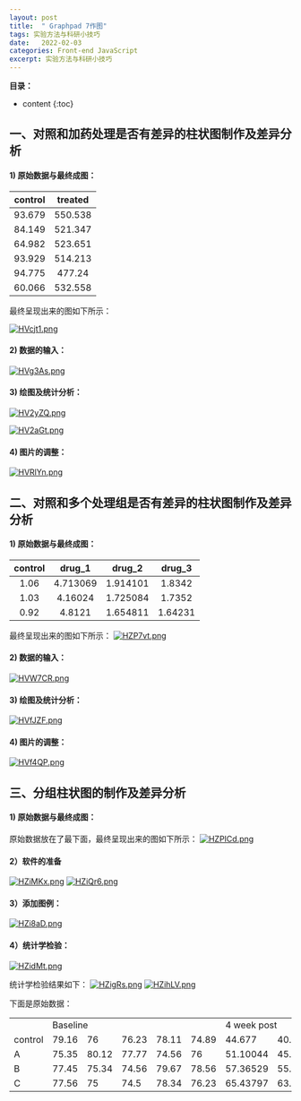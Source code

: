 ```yaml
---
layout: post
title:  " Graphpad 7作图"
tags: 实验方法与科研小技巧
date:   2022-02-03
categories: Front-end JavaScript
excerpt: 实验方法与科研小技巧
---
```



**目录：**

* content
{:toc}


## 一、对照和加药处理是否有差异的柱状图制作及差异分析

#### 1) 原始数据与最终成图：

| control|treated   |
| :----: | :------: |
| 93.679 |  550.538 |
| 84.149 |  521.347 |
| 64.982 |  523.651 |
| 93.929 |  514.213 |
| 94.775 |  477.24  |
| 60.066 |  532.558 |

最终呈现出来的图如下所示：

[![HVcjt1.png](https://s4.ax1x.com/2022/02/03/HVcjt1.png)](https://imgtu.com/i/HVcjt1)


#### 2) 数据的输入：
[![HVg3As.png](https://s4.ax1x.com/2022/02/03/HVg3As.png)](https://imgtu.com/i/HVg3As)

#### 3) 绘图及统计分析：
[![HV2yZQ.png](https://s4.ax1x.com/2022/02/03/HV2yZQ.png)](https://imgtu.com/i/HV2yZQ)

[![HV2aGt.png](https://s4.ax1x.com/2022/02/03/HV2aGt.png)](https://imgtu.com/i/HV2aGt)

#### 4) 图片的调整：
[![HVRlYn.png](https://s4.ax1x.com/2022/02/03/HVRlYn.png)](https://imgtu.com/i/HVRlYn)




## 二、对照和多个处理组是否有差异的柱状图制作及差异分析

#### 1) 原始数据与最终成图：

| control|drug_1  |drug_2 |drug_3  |
| :----: | :-----: | :----: | :-----: |
| 1.06 |  4.713069 |1.914101 | 1.8342 |
| 1.03 |  4.16024 |1.725084 |  1.7352 |
| 0.92 |  4.8121 |1.654811 |  1.64231 |

最终呈现出来的图如下所示：
[![HZP7vt.png](https://s4.ax1x.com/2022/02/03/HZP7vt.png)](https://imgtu.com/i/HZP7vt)

#### 2) 数据的输入：
[![HVW7CR.png](https://s4.ax1x.com/2022/02/03/HVW7CR.png)](https://imgtu.com/i/HVW7CR)

#### 3) 绘图及统计分析：
[![HVfJZF.png](https://s4.ax1x.com/2022/02/03/HVfJZF.png)](https://imgtu.com/i/HVfJZF)

#### 4) 图片的调整：
[![HVf4QP.png](https://s4.ax1x.com/2022/02/03/HVf4QP.png)](https://imgtu.com/i/HVf4QP)


## 三、分组柱状图的制作及差异分析

#### 1) 原始数据与最终成图：
原始数据放在了最下面，最终呈现出来的图如下所示：
[![HZPICd.png](https://s4.ax1x.com/2022/02/03/HZPICd.png)](https://imgtu.com/i/HZPICd)

#### 2）软件的准备
[![HZiMKx.png](https://s4.ax1x.com/2022/02/04/HZiMKx.png)](https://imgtu.com/i/HZiMKx)
[![HZiQr6.png](https://s4.ax1x.com/2022/02/04/HZiQr6.png)](https://imgtu.com/i/HZiQr6) 

#### 3）添加图例：
[![HZi8aD.png](https://s4.ax1x.com/2022/02/04/HZi8aD.png)](https://imgtu.com/i/HZi8aD)

#### 4）统计学检验：
[![HZidMt.png](https://s4.ax1x.com/2022/02/04/HZidMt.png)](https://imgtu.com/i/HZidMt)

统计学检验结果如下：
[![HZigRs.png](https://s4.ax1x.com/2022/02/04/HZigRs.png)](https://imgtu.com/i/HZigRs)
[![HZihLV.png](https://s4.ax1x.com/2022/02/04/HZihLV.png)](https://imgtu.com/i/HZihLV)

下面是原始数据：
<table>
    <tr>
        <td> </td>
        <td colspan="5">Baseline </td>
        <td colspan="5">4 week post </td>
    </tr>
    <tr>
        <td>control</td> <td>79.16</td> <td>76</td> <td>76.23</td> <td>78.11</td> <td>74.89</td> <td>44.677</td> <td>40.77</td> <td>42.367</td> <td>45.3774</td> <td>39.976</td>
    </tr>
    <tr>
        <td>A</td> <td>75.35</td> <td>80.12</td> <td>77.77</td> <td>74.56</td> <td>76</td> <td>51.10044</td> <td>45.82322</td> <td>54.66086</td> <td>49.91106</td>
<td>53.98345</td>
    </tr>  
    <tr>
    <td>B</td>
    <td>77.45</td> <td>75.34</td> <td>74.56</td> <td>79.67</td> <td>78.56</td> <td>57.36529</td> <td>55.23</td> <td>57.67</td> <td>55.253</td> <td>58.1</td>
</tr>
<tr>
    <td>C</td> <td>77.56</td> <td>75</td> <td>74.5</td> <td>78.34</td> <td>76.23</td> <td>65.43797</td> <td>63.11512</td> <td>64.0968</td> <td>60.11512</td> <td>61.40935</td>
</tr>
